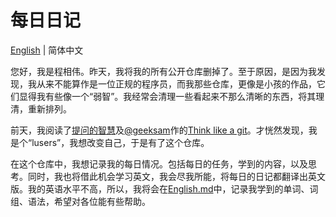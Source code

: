# 每日日记

[English](README_en.md) | 简体中文

您好，我是程相伟。昨天，我将我的所有公开仓库删掉了。至于原因，是因为我发现，我从来不能算作是一位正规的程序员，而我那些仓库，更像是小孩的作品，它们显得我有些像一个“弱智”。我经常会清理一些看起来不那么清晰的东西，将其理清，重新排列。

前天，我阅读了[提问的智慧](https://github.com/ryanhanwu/How-To-Ask-Questions-The-Smart-Way)及[@geeksam](https://github.com/geeksam/)作的[Think like a git](https://think-like-a-git.net/)。才恍然发现，我是个“lusers”，我想改变自己，于是有了这个仓库。

在这个仓库中，我想记录我的每日情况。包括每日的任务，学到的内容，以及思考。同时，我也将借此机会学习英文，我会尽我所能，将每日的日记都翻译出英文版。我的英语水平不高，所以，我将会在[English.md](./English.md)中，记录我学到的单词、词组、语法，希望对各位能有些帮助。
